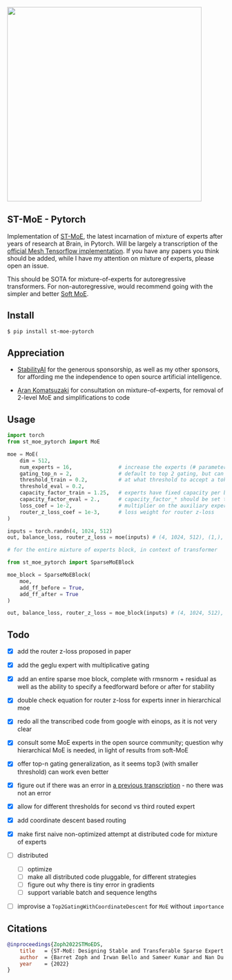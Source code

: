 <img src="./st-moe.png" width="450px"></img>

## ST-MoE - Pytorch

Implementation of <a href="https://arxiv.org/abs/2202.08906">ST-MoE</a>, the latest incarnation of mixture of experts after years of research at Brain, in Pytorch. Will be largely a transcription of the <a href="https://github.com/tensorflow/mesh/blob/master/mesh_tensorflow/transformer/moe.py">official Mesh Tensorflow implementation</a>. If you have any papers you think should be added, while I have my attention on mixture of experts, please open an issue.

This should be SOTA for mixture-of-experts for autoregressive transformers. For non-autoregressive, would recommend going with the simpler and better <a href="https://github.com/lucidrains/soft-moe-pytorch">Soft MoE</a>.

## Install

```bash
$ pip install st-moe-pytorch
```

## Appreciation

- <a href="https://stability.ai/">StabilityAI</a> for the generous sponsorship, as well as my other sponsors, for affording me the independence to open source artificial intelligence.

- <a href="https://github.com/arankomat">Aran Komatsuzaki</a> for consultation on mixture-of-experts, for removal of 2-level MoE and simplifications to code

## Usage

```python
import torch
from st_moe_pytorch import MoE

moe = MoE(
    dim = 512,
    num_experts = 16,               # increase the experts (# parameters) of your model without increasing computation
    gating_top_n = 2,               # default to top 2 gating, but can also be more (3 was tested in the paper with a lower threshold)
    threshold_train = 0.2,          # at what threshold to accept a token to be routed to second expert and beyond - 0.2 was optimal for 2 expert routing, and apparently should be lower for 3
    threshold_eval = 0.2,
    capacity_factor_train = 1.25,   # experts have fixed capacity per batch. we need some extra capacity in case gating is not perfectly balanced.
    capacity_factor_eval = 2.,      # capacity_factor_* should be set to a value >=1
    loss_coef = 1e-2,               # multiplier on the auxiliary expert balancing auxiliary loss
    router_z_loss_coef = 1e-3,      # loss weight for router z-loss
)

inputs = torch.randn(4, 1024, 512)
out, balance_loss, router_z_loss = moe(inputs) # (4, 1024, 512), (1,), (1,)

# for the entire mixture of experts block, in context of transformer

from st_moe_pytorch import SparseMoEBlock

moe_block = SparseMoEBlock(
    moe,
    add_ff_before = True,
    add_ff_after = True
)

out, balance_loss, router_z_loss = moe_block(inputs) # (4, 1024, 512), (1,), (1,)
```

## Todo

- [x] add the router z-loss proposed in paper
- [x] add the geglu expert with multiplicative gating
- [x] add an entire sparse moe block, complete with rmsnorm + residual as well as the ability to specify a feedforward before or after for stability
- [x] double check equation for router z-loss for experts inner in hierarchical moe
- [x] redo all the transcribed code from google with einops, as it is not very clear
- [x] consult some MoE experts in the open source community; question why hierarchical MoE is needed, in light of results from soft-MoE
- [x] offer top-n gating generalization, as it seems top3 (with smaller threshold) can work even better
- [x] figure out if there was an error in <a href="https://github.com/lucidrains/mixture-of-experts/blob/master/mixture_of_experts/mixture_of_experts.py#L210">a previous transcription</a> - no there was not an error
- [x] allow for different thresholds for second vs third routed expert
- [x] add coordinate descent based routing
- [x] make first naive non-optimized attempt at distributed code for mixture of experts

- [ ] distributed
    - [ ] optimize
    - [ ] make all distributed code pluggable, for different strategies
    - [ ] figure out why there is tiny error in gradients
    - [ ] support variable batch and sequence lengths

- [ ] improvise a `Top2GatingWithCoordinateDescent` for `MoE` without `importance`

## Citations

```bibtex
@inproceedings{Zoph2022STMoEDS,
    title   = {ST-MoE: Designing Stable and Transferable Sparse Expert Models},
    author  = {Barret Zoph and Irwan Bello and Sameer Kumar and Nan Du and Yanping Huang and Jeff Dean and Noam M. Shazeer and William Fedus},
    year    = {2022}
}
```
